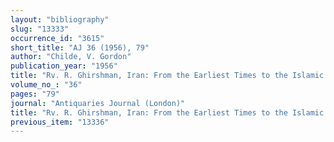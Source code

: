 ```yaml
---
layout: "bibliography"
slug: "13333"
occurrence_id: "3615"
short_title: "AJ 36 (1956), 79"
author: "Childe, V. Gordon"
publication_year: "1956"
title: "Rv. R. Ghirshman, Iran: From the Earliest Times to the Islamic Conquest"
volume_no_: "36"
pages: "79"
journal: "Antiquaries Journal (London)"
title: "Rv. R. Ghirshman, Iran: From the Earliest Times to the Islamic Conquest"
previous_item: "13336"
---
```

